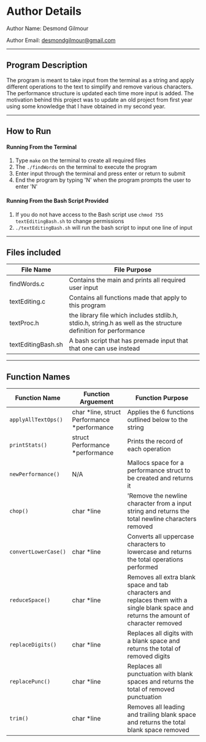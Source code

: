 # Author Details

Author Name: Desmond Gilmour

Author Email: desmondgilmour@gmail.com

***
## Program Description
The program is meant to take input from the terminal as a string and apply different operations to the text to simplify and remove various characters. The performance structure is updated each time more input is added. The motivation behind this project was to update an old project from first year using some knowledge that I have obtained in my second year.

***
## How to Run 
#### Running From the Terminal
1. Type `make` on the terminal to create all required files
2. The `./findWords` on the terminal to execute the program 
3. Enter input through the terminal and press enter or return to submit
4. End the program by typing 'N' when the program prompts the user to enter 'N'

#### Running From the Bash Script Provided
1. If you do not have access to the Bash script use `chmod 755 textEditingBash.sh` to change permissions
2. `./textEditingBash.sh` will run the bash script to input one line of input

***
## Files included
| File Name | File Purpose |
|-----------|--------------|
|findWords.c|Contains the main and prints all required user input|
|textEditing.c|Contains all functions made that apply to this program|
|textProc.h| the library file which includes stdlib.h, stdio.h, string.h as well as the structure definition for performance|
|textEditingBash.sh|A bash script that has premade input that that one can use instead|

***
## Function Names
| Function Name | Function Arguement | Function Purpose |
|---------------|--------------------|------------------|
|`applyAllTextOps()`|char *line, struct Performance *performance|Applies the 6 functions outlined below to the string|
|`printStats()`|struct Performance *performance|Prints the record of each operation|
|`newPerformance()`|N/A|Mallocs space for a performance struct to be created and returns it|
|`chop()`|char *line|'Remove the newline character from a input string and returns the total newline characters removed|
|`convertLowerCase()`|char *line|Converts all uppercase characters to lowercase and returns the total operations performed|
|`reduceSpace()`|char *line|Removes all extra blank space and tab characters and replaces them with a single blank space and returns the amount of character removed|
|`replaceDigits()`|char *line|Replaces all digits with a blank space and returns the total of removed digits|
|`replacePunc()`|char *line|Replaces all punctuation with blank spaces and returns the total of removed punctuation|
|`trim()`|char *line|Removes all leading and trailing blank space and returns the total blank space removed|
